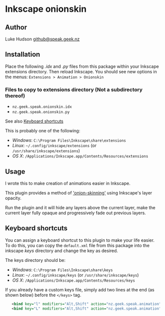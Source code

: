 # Inkscape onionskin

## Author
Luke Hudson <github@speak.geek.nz>

## Installation

Place the following *.idx* and *.py* files from this package within your Inkscape extensions directory.
Then reload Inkscape. You should see new options in the menus: `Extensions > Animation > Onionskin`
### Files to copy to extensions directory (**Not** a subdirectory thereof)
- `nz.geek.speak.onionskin.idx`
- `nz.geek.speak.onionskin.py`

See also [Keyboard shortcuts](#user-content-keyboard-shortcuts)

This is probably one of the following:
- *Windows*: `C:\Program Files\Inkscape\share\extensions`
- *Linux*: `~/.config/inkscape/extensions` (or `/usr/share/inkscape/extensions`)
- *OS X*: `/Applications/Inkscape.app/Contents/Resources/extensions`

## Usage
I wrote this to make creation of animations easier in Inkscape.

This plugin provides a method of ['onion-skinning'](http://en.wikipedia.org/wiki/Onion_skinning) using Inkscape's layer opacity.

Run the plugin and it will hide any layers above the current layer, make the current layer fully opaque and progressively fade out previous layers.

## Keyboard shortcuts

You can assign a keyboard shortcut to this plugin to make your life easier.
To do this, you can copy the `default.xml` file from this package into the inkscape *keys* directory and change the key as desired.

The keys directory should be:

- *Windows*: `C:\Program Files\Inkscape\share\keys`
- *Linux*: `~/.config/inkscape/keys` (or `/usr/share/inkscape/keys`)
- *OS X*: `/Applications/Inkscape.app/Contents/Resources/keys`

If you already have a custom keys file, simply add two lines at the end (as shown below) before the `</keys>` tag.


~~~xml
   <bind key="l" modifiers="Alt,Shift" action="nz.geek.speak.animation" display="true"/>
   <bind key="L" modifiers="Alt,Shift" action="nz.geek.speak.animation" />
~~~


